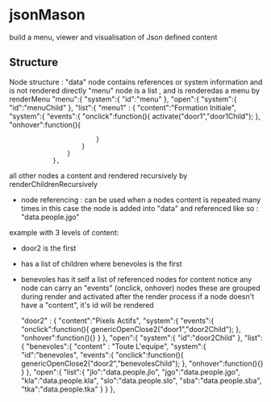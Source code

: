 jsonMason
=========

build a menu, viewer and visualisation of Json defined content

Structure 
------------


 Node structure : 
 "data" node contains references or system information and is not rendered directly 
 "menu" node is a list , and is renderedas a menu by renderMenu
   "menu":{
    	"system":{
  			"id":"menu"
  		},
  		"open":{
  			"system":{
  				"id":"menuChild"
  			},
  			"list":{
  				"menu1" : {
  					"content":"Formation Initiale",
  					"system":{
  						"events":{
  							"onclick":function(){
  								activate("door1","door1Child");
  							},
  							"onhover":function(){
  								
  							}
  						}
  					}
  				},
 all other nodes a content and rendered recursively by renderChildrenRecursively
 - node referencing : can be used when a nodes content is repeated many times 
 in this case the node is added into "data" and referenced like so : "data.people.jgo"
 
 example with 3 levels of content:
 - door2 is the first 
 - has a list of children where benevoles is the first 
 - benevoles has it self a list of referenced nodes for content
 notice any node can carry an "events" (onclick, onhover) nodes these are grouped during render and activated after the render process
 if a node doesn't have a "content", it's id will be rendered 
 
   "door2" : {
  		"content":"Pixels Actifs",
  		"system":{
  			"events":{
  				"onclick":function(){
  					genericOpenClose2("door1","door2Child");
  				},
  				"onhover":function(){}
  			}
  		},
  		"open":{
  			"system":{
  				"id":"door2Child"
  			},
  			"list":{
  				"benevoles":{
  					"content" : "Toute L'equipe",
  					"system":{
  						"id":"benevoles",
  						"events":{
  							"onclick":function(){
  								genericOpenClose2("door2","benevolesChild");
  							},
  							"onhover":function(){}
  						}
  					},
  					"open":{
  						"list":{
  							"jlo":"data.people.jlo",
  							"jgo":"data.people.jgo",
  							"kla":"data.people.kla",
  							"slo":"data.people.slo",
  							"sba":"data.people.sba",
  							"tka":"data.people.tka"
  						}
  					}
  				},
